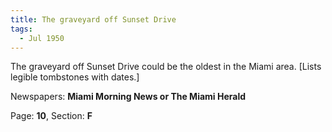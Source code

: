 ```yaml
---  
title: The graveyard off Sunset Drive  
tags:  
  - Jul 1950  
---  
```

  
The graveyard off Sunset Drive could be the oldest in the Miami area. [Lists legible tombstones with dates.]  
  
Newspapers: **Miami Morning News or The Miami Herald**  
  
Page: **10**, Section: **F** 
